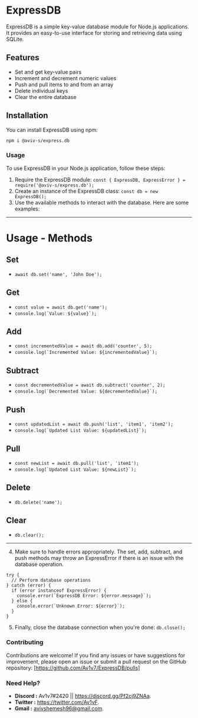 ﻿# ExpressDB

ExpressDB is a simple key-value database module for Node.js applications. It provides an easy-to-use interface for storing and retrieving data using SQLite.

## Features

- Set and get key-value pairs
- Increment and decrement numeric values
- Push and pull items to and from an array
- Delete individual keys
- Clear the entire database

## Installation

You can install ExpressDB using npm:

```shell
npm i @aviv-s/express.db
```

### Usage
To use ExpressDB in your Node.js application, follow these steps:

1. Require the ExpressDB module: ```const { ExpressDB, ExpressError } = require('@aviv-s/express.db'); ```
2. Create an instance of the ExpressDB class: ```const db = new ExpressDB();```
3. Use the available methods to interact with the database. Here are some examples: 
---

# Usage - Methods

## Set
- `await db.set('name', 'John Doe');`

## Get
- `const value = await db.get('name');`
- ```console.log(`Value: ${value}`);```

## Add
- `const incrementedValue = await db.add('counter', 5);`
- ```console.log(`Incremented Value: ${incrementedValue}`);```

## Subtract
- `const decrementedValue = await db.subtract('counter', 2);`
- ```console.log(`Decremented Value: ${decrementedValue}`);```

## Push
- `const updatedList = await db.push('list', 'item1', 'item2');`
- ```console.log(`Updated List Value: ${updatedList}`);```

## Pull
- `const newList = await db.pull('list', 'item1');`
- ```console.log(`Updated List Value: ${newList}`);```

## Delete
- `db.delete('name');`

## Clear
- `db.clear();`

---
4. Make sure to handle errors appropriately. The set, add, subtract, and push methods may throw an ExpressError if there is an issue with the database operation.
```
try {
  // Perform database operations
} catch (error) {
  if (error instanceof ExpressError) {
    console.error(`ExpressDB Error: ${error.message}`);
  } else {
    console.error(`Unknown Error: ${error}`);
  }
}

```
5. Finally, close the database connection when you're done: ```db.close();```

### Contributing
Contributions are welcome! If you find any issues or have suggestions for improvement, please open an issue or submit a pull request on the GitHub repository: [https://github.com/Av1v7/ExpressDB/pulls]

### Need Help?

-  **Discord :** Av1v7#2420 || https://discord.gg/Pf2cj9ZNAa.
-  **Twitter :** https://twitter.com/Av1vF.
-  **Gmail :** avivshemesh96@gmail.com.
